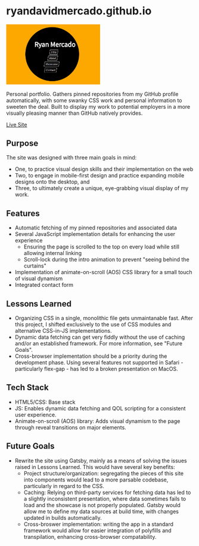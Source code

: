 # ryandavidmercado.github.io
<img src="https://raw.githubusercontent.com/ryandavidmercado/ryandavidmercado.github.io/main/screenshots/preview.gif" alt="Preview" width="50%"/>

Personal portfolio. Gathers pinned repositories from my GitHub profile automatically, with some swanky CSS work and personal information to sweeten the deal. Built to display my work to potential employers in a more visually pleasing manner than GitHub natively provides.

[Live Site](https://ryandavidmercado.github.io/)

## Purpose
The site was designed with three main goals in mind:
* One, to practice visual design skills and their implementation on the web
* Two, to engage in mobile-first design and practice expanding mobile designs onto the desktop, and
* Three, to ultimately create a unique, eye-grabbing visual display of my work.

## Features
* Automatic fetching of my pinned repositories and associated data
* Several JavaScript implementation details for enhancing the user experience
  * Ensuring the page is scrolled to the top on every load while still allowing internal linking
  * Scroll-lock during the intro animation to prevent "seeing behind the curtains"
* Implementation of animate-on-scroll (AOS) CSS library for a small touch of visual dynamism
* Integrated contact form

## Lessons Learned
* Organizing CSS in a single, monolithic file gets unmaintanable fast. After this project, I shifted exclusively to the use of CSS modules and alternative CSS-in-JS implementations.
* Dynamic data fetching can get very fiddly without the use of caching and/or an established framework. For more information, see "Future Goals".
* Cross-browser implementation should be a priority during the development phase. Using several features not supported in Safari - particularly flex-gap - has led to a broken presentation on MacOS.

## Tech Stack
* HTML5/CSS: Base stack
* JS: Enables dynamic data fetching and QOL scripting for a consistent user experience.
* Animate-on-scroll (AOS) library: Adds visual dynamism to the page through reveal transitions on major elements.

## Future Goals
* Rewrite the site using Gatsby, mainly as a means of solving the issues raised in Lessons Learned. This would have several key benefits:
  * Project structure/organization: segregating the pieces of this site into components would lead to a more parsable codebase, particularly in regard to the CSS.
  * Caching: Relying on third-party services for fetching data has led to a slightly inconsistent presentation, where data sometimes fails to load and the showcase is not properly populated. Gatsby would allow me to define my data sources at build time, with changes updated in builds automatically.
  * Cross-broswer implementation: writing the app in a standard framework would allow for easier integration of polyfills and transpilation, enhancing cross-browser compatability.

